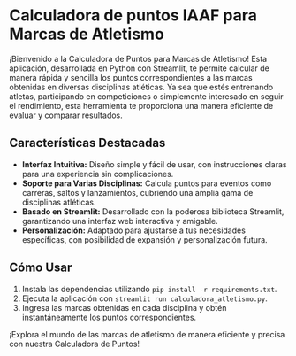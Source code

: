 # Calculadora de puntos IAAF para Marcas de Atletismo

¡Bienvenido a la Calculadora de Puntos para Marcas de Atletismo! Esta aplicación, desarrollada en Python con Streamlit, te permite calcular de manera rápida y sencilla los puntos correspondientes a las marcas obtenidas en diversas disciplinas atléticas. Ya sea que estés entrenando atletas, participando en competiciones o simplemente interesado en seguir el rendimiento, esta herramienta te proporciona una manera eficiente de evaluar y comparar resultados.

## Características Destacadas

- **Interfaz Intuitiva:** Diseño simple y fácil de usar, con instrucciones claras para una experiencia sin complicaciones.
- **Soporte para Varias Disciplinas:** Calcula puntos para eventos como carreras, saltos y lanzamientos, cubriendo una amplia gama de disciplinas atléticas.
- **Basado en Streamlit:** Desarrollado con la poderosa biblioteca Streamlit, garantizando una interfaz web interactiva y amigable.
- **Personalización:** Adaptado para ajustarse a tus necesidades específicas, con posibilidad de expansión y personalización futura.

## Cómo Usar

1. Instala las dependencias utilizando `pip install -r requirements.txt`.
2. Ejecuta la aplicación con `streamlit run calculadora_atletismo.py`.
3. Ingresa las marcas obtenidas en cada disciplina y obtén instantáneamente los puntos correspondientes.

¡Explora el mundo de las marcas de atletismo de manera eficiente y precisa con nuestra Calculadora de Puntos!
